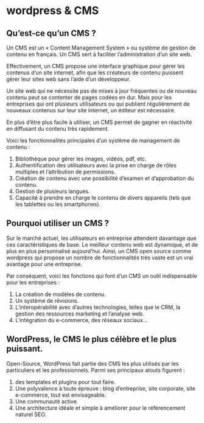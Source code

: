 # wordpress & CMS
## Qu’est-ce qu’un CMS ?
Un CMS est un « Content Management System » ou système de gestion de contenu en français. Un CMS sert à faciliter l’administration d’un site web.

Effectivement, un CMS propose une interface graphique pour gérer les contenus d’un site internet, afin que les créateurs de contenu puissent gérer leur sites web sans l’aide d’un développeur.

Un site web qui ne nécessite pas de mises à jour fréquentes ou de nouveau contenu peut se contenter de pages codées en dur. Mais pour les entreprises qui ont plusieurs utilisateurs ou qui publient régulièrement de nouveaux contenus sur leur site internet, un éditeur est nécessaire.

En plus d’être plus facile à utiliser, un CMS permet de gagner en réactivité en diffusant du contenu très rapidement.

Voici les fonctionnalités principales d’un système de management de contenu :

1. Bibliothèque pour gérer les images, vidéos, pdf, etc.
2. Authentification des utilisateurs avec la prise en charge de rôles multiples et l’attribution de permissions.
3. Création de contenu avec une possibilité d’examen et d’approbation du contenu.
4. Gestion de plusieurs langues.
5. Capacité à prendre en charge le contenu de divers appareils (tels que les tablettes ou les smartphones).

## Pourquoi utiliser un CMS ?
Sur le marché actuel, les utilisateurs en entreprise attendent davantage que ces caractéristiques de base. Le meilleur contenu web est dynamique, et de plus en plus personnalisé aujourd’hui. Ainsi, un CMS open source comme wordpress qui propose un nombre de fonctionnalités très vaste est un vrai avantage pour une entreprise.

Par conséquent, voici les fonctions qui font d’un CMS un outil indispensable pour les entreprises :

1. La création de modèles de contenu.
2. Un système de révisions.
3. L’interopérabilité avec d’autres technologies, telles que le CRM, la gestion des ressources marketing et l’analyse web.
4. L’intégration du e-commerce, des réseaux sociaux…

## WordPress, le CMS le plus célèbre et le plus puissant.
Open-Source, WordPress fait partie des CMS les plus utilisés par les particuliers et les professionnels. Parmi ses principaux atouts figurent :

1. des templates et plugins pour tout faire.
2. Une polyvalence à toute épreuve : blog d’entreprise, site corporate, site e-commerce, tout est envisageable.
3. Une communauté active.
4. Une architecture idéale et simple à améliorer pour le référencement naturel SEO.
